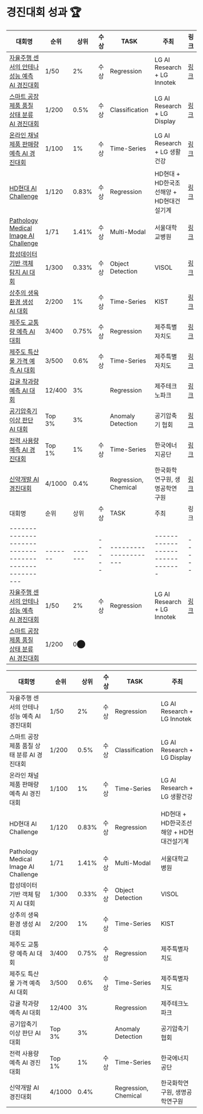 # 경진대회 성과 🏆

| 대회명                                              | 순위    | 상위    | 수상 | TASK                 | 주최                           | 링크 |
|----------------------------------------------------|-------|-------|-----|---------------------|-------------------------------|-----|
| [자율주행 센서의 안테나 성능 예측 AI 경진대회](https://github.com/jjuhyeok/LG-AI_Radar) | 1/50  | 2%    | 수상 | Regression          | LG AI Research + LG Innotek   | [링크](https://github.com/jjuhyeok/LG-AI_Radar) |
| [스마트 공장 제품 품질 상태 분류 AI 경진대회](https://github.com/jjuhyeok/LG-Smart_Factory_3) | 1/200 | 0.5%  | 수상 | Classification      | LG AI Research + LG Display   | [링크](https://github.com/jjuhyeok/LG-Smart_Factory_3) |
| [온라인 채널 제품 판매량 예측 AI 경진대회](https://github.com/jjuhyeok/LG-Demand_Forecasting) | 1/100 | 1%    | 수상 | Time-Series         | LG AI Research + LG 생활건강  | [링크](https://github.com/jjuhyeok/LG-Demand_Forecasting) |
| [HD현대 AI Challenge](https://github.com/jjuhyeok/HD-AI_CHALLENGE_FINAL) | 1/120 | 0.83% | 수상 | Regression          | HD현대 + HD한국조선해양 + HD현대건설기계 | [링크](https://github.com/jjuhyeok/HD-AI_CHALLENGE_FINAL) |
| [Pathology Medical Image AI Challenge](https://github.com/jjuhyeok/SNUH-Pathology_Medical_Image_AI_Challenge) | 1/71  | 1.41% | 수상 | Multi-Modal         | 서울대학교병원                  | [링크](https://github.com/jjuhyeok/SNUH-Pathology_Medical_Image_AI_Challenge) |
| [합성데이터 기반 객체 탐지 AI 대회](https://github.com/jjuhyeok/Visol-Synthetic_Image_Object_Detection/tree/main) | 1/300 | 0.33% | 수상 | Object Detection    | VISOL                          | [링크](https://github.com/jjuhyeok/Visol-Synthetic_Image_Object_Detection/tree/main) |
| [상추의 생육 환경 생성 AI 대회](https://github.com/jjuhyeok/KIST_Lettuce-Growth-Environment-Prediction) | 2/200 | 1%    | 수상 | Time-Series         | KIST                           | [링크](https://github.com/jjuhyeok/KIST_Lettuce-Growth-Environment-Prediction) |
| [제주도 교통량 예측 AI 대회](https://github.com/jjuhyeok/DACON_Jeju_Island_Traffic_Jam_Prediction) | 3/400 | 0.75% | 수상 | Regression          | 제주특별자치도                  | [링크](https://github.com/jjuhyeok/DACON_Jeju_Island_Traffic_Jam_Prediction) |
| [제주도 특산물 가격 예측 AI 대회](https://github.com/jjuhyeok/JEJU-Jeju_Island_specialty_price_forecasting) | 3/500 | 0.6%  | 수상 | Time-Series         | 제주특별자치도                  | [링크](https://github.com/jjuhyeok/JEJU-Jeju_Island_specialty_price_forecasting) |
| [감귤 착과량 예측 AI 대회](https://github.com/jjuhyeok/DACON_Citrus) | 12/400 | 3% | | Regression | 제주테크노파크 | [링크](https://github.com/jjuhyeok/DACON_Citrus) |
| [공기압축기 이상 판단 AI 대회](https://github.com/jjuhyeok/Anomaly-Detection-of-Air-Compressor) | Top 3% | 3% | | Anomaly Detection | 공기압축기 협회 | [링크](https://github.com/jjuhyeok/Anomaly-Detection-of-Air-Compressor) |
| [전력 사용량 예측 AI 경진대회](https://github.com/jjuhyeok/Electricity_Usage_Prediction) | Top 1% | 1% | 수상 | Time-Series | 한국에너지공단 | [링크](https://github.com/jjuhyeok/Electricity_Usage_Prediction) |
| [신약개발 AI 경진대회](https://github.com/jjuhyeok) | 4/1000 | 0.4% | | Regression, Chemical | 한국화학연구원, 생명공학연구원 | [링크](https://github.com/jjuhyeok) |
| 대회명                                              | 순위    | 상위    | 수상 | TASK                 | 주최                           | 링크 |
|----------------------------------------------------|-------|-------|-----|---------------------|-------------------------------|-----|
| [자율주행 센서의 안테나 성능 예측 AI 경진대회](https://github.com/jjuhyeok/LG-AI_Radar) | 1/50  | 2%    | 수상 | Regression          | LG AI Research + LG Innotek   | [링크](https://github.com/jjuhyeok/LG-AI_Radar) |
| [스마트 공장 제품 품질 상태 분류 AI 경진대회](https://github.com/jjuhyeok/LG-Smart_Factory_3) | 1/200 | 0​⬤

| 대회명                                              | 순위    | 상위    | 수상 | TASK                 | 주최                           |
|----------------------------------------------------|-------|-------|-----|---------------------|-------------------------------|
| 자율주행 센서의 안테나 성능 예측 AI 경진대회        | 1/50  | 2%    | 수상 | Regression          | LG AI Research + LG Innotek   |
| 스마트 공장 제품 품질 상태 분류 AI 경진대회        | 1/200 | 0.5%  | 수상 | Classification      | LG AI Research + LG Display   |
| 온라인 채널 제품 판매량 예측 AI 경진대회           | 1/100 | 1%    | 수상 | Time-Series         | LG AI Research + LG 생활건강  |
| HD현대 AI Challenge                               | 1/120 | 0.83% | 수상 | Regression          | HD현대 + HD한국조선해양 + HD현대건설기계 |
| Pathology Medical Image AI Challenge              | 1/71  | 1.41% | 수상 | Multi-Modal         | 서울대학교병원                  |
| 합성데이터 기반 객체 탐지 AI 대회                  | 1/300 | 0.33% | 수상 | Object Detection    | VISOL                          |
| 상추의 생육 환경 생성 AI 대회                      | 2/200 | 1%    | 수상 | Time-Series         | KIST                           |
| 제주도 교통량 예측 AI 대회                         | 3/400 | 0.75% | 수상 | Regression          | 제주특별자치도                  |
| 제주도 특산물 가격 예측 AI 대회                    | 3/500 | 0.6%  | 수상 | Time-Series         | 제주특별자치도                  |
| 감귤 착과량 예측 AI 대회                           | 12/400| 3%    |     | Regression          | 제주테크노파크                  |
| 공기압축기 이상 판단 AI 대회                       | Top 3%| 3%    |     | Anomaly Detection   | 공기압축기 협회                 |
| 전력 사용량 예측 AI 경진대회                       | Top 1%| 1%    | 수상 | Time-Series         | 한국에너지공단                  |
| 신약개발 AI 경진대회                               | 4/1000| 0.4%  |     | Regression, Chemical| 한국화학연구원, 생명공학연구원   |
